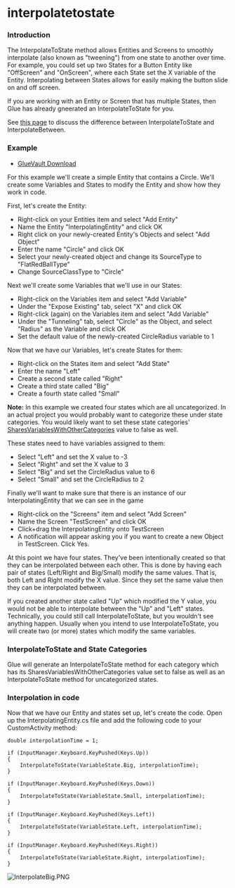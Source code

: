 # interpolatetostate

### Introduction

The InterpolateToState method allows Entities and Screens to smoothly interpolate (also known as "tweening") from one state to another over time. For example, you could set up two States for a Button Entity like "OffScreen" and "OnScreen", where each State set the X variable of the Entity. Interpolating between States allows for easily making the button slide on and off screen.

If you are working with an Entity or Screen that has multiple States, then Glue has already gneerated an InterpolateToState for you.

See [this page](../../../../frb/docs/index.php) to discuss the difference between InterpolateToState and InterpolateBetween.

### Example

* [GlueVault Download](http://www.gluevault.com/entity/30-interpolating-entity)

For this example we'll create a simple Entity that contains a Circle. We'll create some Variables and States to modify the Entity and show how they work in code.

First, let's create the Entity:

* Right-click on your Entities item and select "Add Entity"
* Name the Entity "InterpolatingEntity" and click OK
* Right click on your newly-created Entity's Objects and select "Add Object"
* Enter the name "Circle" and click OK
* Select your newly-created object and change its SourceType to "FlatRedBallType"
* Change SourceClassType to "Circle"

Next we'll create some Variables that we'll use in our States:

* Right-click on the Variables item and select "Add Variable"
* Under the "Expose Existing" tab, select "X" and click OK
* Right-click (again) on the Variables item and select "Add Variable"
* Under the "Tunneling" tab, select "Circle" as the Object, and select "Radius" as the Variable and click OK
* Set the default value of the newly-created CircleRadius variable to 1

Now that we have our Variables, let's create States for them:

* Right-click on the States item and select "Add State"
* Enter the name "Left"
* Create a second state called "Right"
* Create a third state called "Big"
* Create a fourth state called "Small"

**Note:** In this example we created four states which are all uncategorized. In an actual project you would probably want to categorize these under state categories. You would likely want to set these state categories' [SharesVariablesWithOtherCategories](../../../../frb/docs/index.php) value to false as well.

These states need to have variables assigned to them:

* Select "Left" and set the X value to -3
* Select "Right" and set the X value to 3
* Select "Big" and set the CircleRadius value to 6
* Select "Small" and set the CircleRadius to 2

Finally we'll want to make sure that there is an instance of our InterpolatingEntity that we can see in the game

* Right-click on the "Screens" item and select "Add Screen"
* Name the Screen "TestScreen" and click OK
* Click+drag the InterpolatingEntity onto TestScreen
* A notification will appear asking you if you want to create a new Object in TestScreen. Click Yes.

At this point we have four states. They've been intentionally created so that they can be interpolated between each other. This is done by having each pair of states (Left/Right and Big/Small) modify the same values. That is, both Left and Right modify the X value. Since they set the same value then they can be interpolated between.

If you created another state called "Up" which modified the Y value, you would not be able to interpolate between the "Up" and "Left" states. Technically, you could still call InterpolateToState, but you wouldn't see anything happen. Usually when you intend to use InterpolateToState, you will create two (or more) states which modify the same variables.

### InterpolateToState and State Categories

Glue will generate an InterpolateToState method for each category which has its SharesVariablesWithOtherCategories value set to false as well as an InterpolateToState method for uncategorized states.

### Interpolation in code

Now that we have our Entity and states set up, let's create the code. Open up the InterpolatingEntity.cs file and add the following code to your CustomActivity method:

```
double interpolationTime = 1;

if (InputManager.Keyboard.KeyPushed(Keys.Up))
{
    InterpolateToState(VariableState.Big, interpolationTime);
}

if (InputManager.Keyboard.KeyPushed(Keys.Down))
{
    InterpolateToState(VariableState.Small, interpolationTime);
}

if (InputManager.Keyboard.KeyPushed(Keys.Left))
{
    InterpolateToState(VariableState.Left, interpolationTime);
}

if (InputManager.Keyboard.KeyPushed(Keys.Right))
{
    InterpolateToState(VariableState.Right, interpolationTime);
}
```

![InterpolateBig.PNG](../../../../media/migrated_media-InterpolateBig.PNG)

